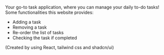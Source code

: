 Your go-to task application, where you can manage your daily to-do tasks!
Some functionalities this website provides: 
<ul> 
<li>Adding a task</li>
<li>Removing a task</li>
<li>Re-order the list of tasks</li>
<li>Checking the task if completed</li>
</ul>

(Created by using React, tailwind css and shadcn/ui)